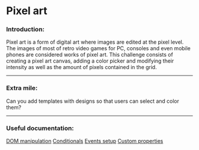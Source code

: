 # Pixel art

### Introduction:
Pixel art is a form of digital art where images are edited at the pixel level. The images of most of retro video games for PC, consoles and even mobile phones are considered works of pixel art.
This challenge consists of creating a pixel art canvas, adding a color picker and modifying their intensity as well as the amount of pixels contained in the grid.


---

### Extra mile:
Can you add templates with designs so that users can select and color them?

---

### Useful documentation:
[DOM manipulation](https://developer.mozilla.org/en-US/docs/Learn/JavaScript/Client-side_web_APIs/Manipulating_documents)
[Conditionals](https://developer.mozilla.org/es/docs/Learn/JavaScript/Building_blocks/conditionals)
[Events setup](https://developer.mozilla.org/es/docs/Web/API/EventTarget/addEventListener)
[Custom properties](https://developer.mozilla.org/es/docs/Web/CSS/--*)